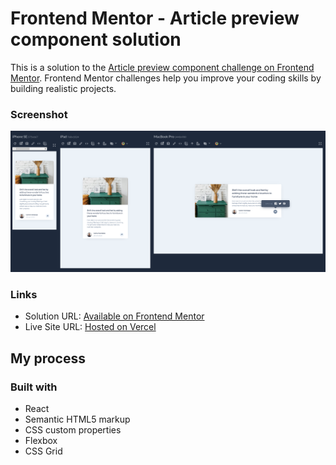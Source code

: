 # Frontend Mentor - Article preview component solution

This is a solution to the [Article preview component challenge on Frontend Mentor](https://www.frontendmentor.io/challenges/article-preview-component-dYBN_pYFT). Frontend Mentor challenges help you improve your coding skills by building realistic projects. 


### Screenshot

![Screenshot](./public/images/article.png)

### Links

- Solution URL: [Available on Frontend Mentor](https://www.frontendmentor.io/solutions/post-card-component-in-html-and-css-cZB5NV4YMS)
- Live Site URL: [Hosted on Vercel](https://fm-article-eight.vercel.app/)

## My process

### Built with
- React
- Semantic HTML5 markup
- CSS custom properties
- Flexbox
- CSS Grid
